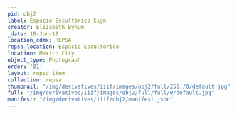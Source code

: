 ```yaml
---
pid: obj2
label: Espacio Escultórico Sign
creator: Elizabeth Bynum
_date: 18-Jun-18
location_cdmx: REPSA
repsa_location: Espacio Escultórico
location: Mexico City
object_type: Photograph
order: '01'
layout: repsa_item
collection: repsa
thumbnail: "/img/derivatives/iiif/images/obj2/full/250,/0/default.jpg"
full: "/img/derivatives/iiif/images/obj2/full/full/0/default.jpg"
manifest: "/img/derivatives/iiif/obj2/manifest.json"
---
```

